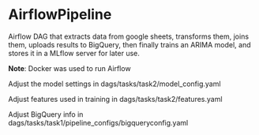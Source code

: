 # AirflowPipeline
Airflow DAG that extracts data from google sheets, transforms them,
joins them, uploads results to BigQuery, then finally trains an ARIMA model,
and stores it in a MLflow server for later use.

**Note**: Docker was used to run Airflow

Adjust the model settings in dags/tasks/task2/model_config.yaml

Adjust features used in training in dags/tasks/task2/features.yaml

Adjust BigQuery info in dags/tasks/task1/pipeline_configs/bigqueryconfig.yaml
